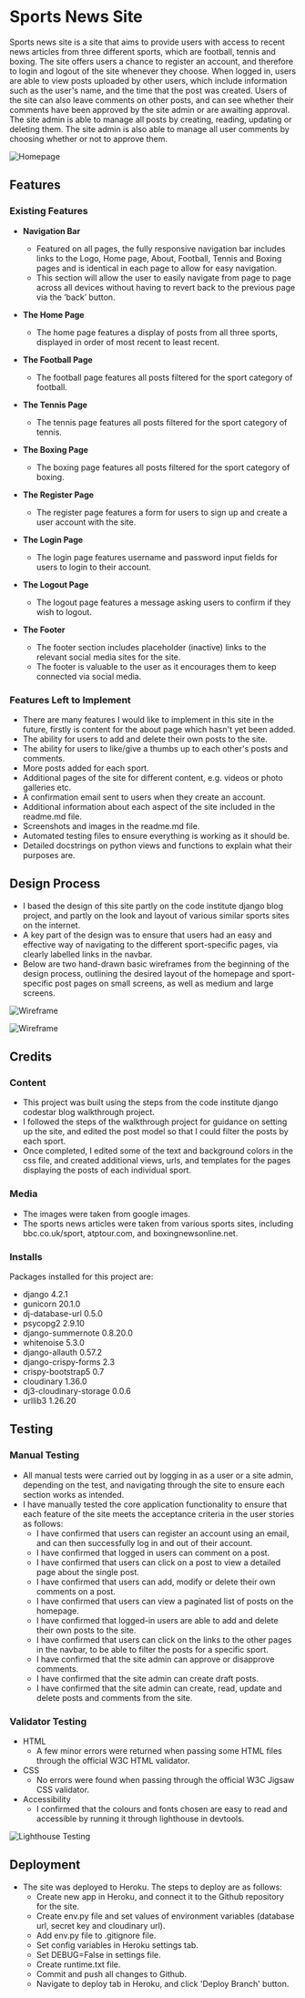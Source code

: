 # Sports News Site

Sports news site is a site that aims to provide users with access to recent news articles from three different sports, which are football, tennis and boxing.
The site offers users a chance to register an account, and therefore to login and logout of the site whenever they choose.
When logged in, users are able to view posts uploaded by other users, which include information such as the user's name, and the time that the post was created.
Users of the site can also leave comments on other posts, and can see whether their comments have been approved by the site admin or are awaiting approval.
The site admin is able to manage all posts by creating, reading, updating or deleting them.
The site admin is also able to manage all user comments by choosing whether or not to approve them.


![Homepage](static/images/homepage.jpg)


## Features

### Existing Features

- __Navigation Bar__

  - Featured on all pages, the fully responsive navigation bar includes links to the Logo, Home page, About, Football, Tennis and Boxing pages and is identical in each page to allow for easy navigation.
  - This section will allow the user to easily navigate from page to page across all devices without having to revert back to the previous page via the ‘back’ button.

- __The Home Page__

  - The home page features a display of posts from all three sports, displayed in order of most recent to least recent.

- __The Football Page__

  - The football page features all posts filtered for the sport category of football.

- __The Tennis Page__

  - The tennis page features all posts filtered for the sport category of tennis.

- __The Boxing Page__

  - The boxing page features all posts filtered for the sport category of boxing.

- __The Register Page__

  - The register page features a form for users to sign up and create a user account with the site.

- __The Login Page__

  - The login page features username and password input fields for users to login to their account.

- __The Logout Page__

  - The logout page features a message asking users to confirm if they wish to logout.

- __The Footer__ 

  - The footer section includes placeholder (inactive) links to the relevant social media sites for the site.
  - The footer is valuable to the user as it encourages them to keep connected via social media.

### Features Left to Implement

- There are many features I would like to implement in this site in the future, firstly is content for the about page which hasn't yet been added.
- The ability for users to add and delete their own posts to the site.
- The ability for users to like/give a thumbs up to each other's posts and comments.
- More posts added for each sport.
- Additional pages of the site for different content, e.g. videos or photo galleries etc.
- A confirmation email sent to users when they create an account.
- Additional information about each aspect of the site included in the readme.md file.
- Screenshots and images in the readme.md file.
- Automated testing files to ensure everything is working as it should be.
- Detailed docstrings on python views and functions to explain what their purposes are.

## Design Process

- I based the design of this site partly on the code institute django blog project, and partly on the look and layout of various similar sports sites on the internet.
- A key part of the design was to ensure that users had an easy and effective way of navigating to the different sport-specific pages, via clearly labelled links in the navbar.
- Below are two hand-drawn basic wireframes from the beginning of the design process, outlining the desired layout of the homepage and sport-specific post pages on small screens, as well as medium and large screens.

![Wireframe](static/images/small-design.jpg)

![Wireframe](static/images/med-lar-design.jpg)

## Credits

### Content

- This project was built using the steps from the code institute django codestar blog walkthrough project.
- I followed the steps of the walkthrough project for guidance on setting up the site, and edited the post model so that I could filter the posts by each sport.
- Once completed, I edited some of the text and background colors in the css file, and created additional views, urls, and templates for the pages displaying the posts of each individual sport.

### Media

- The images were taken from google images.
- The sports news articles were taken from various sports sites, including bbc.co.uk/sport, atptour.com, and boxingnewsonline.net.

### Installs

Packages installed for this project are:

- django 4.2.1
- gunicorn 20.1.0
- dj-database-url 0.5.0
- psycopg2 2.9.10
- django-summernote 0.8.20.0
- whitenoise 5.3.0
- django-allauth 0.57.2
- django-crispy-forms 2.3
- crispy-bootstrap5 0.7
- cloudinary 1.36.0
- dj3-cloudinary-storage 0.0.6
- urllib3 1.26.20

## Testing

### Manual Testing

- All manual tests were carried out by logging in as a user or a site admin, depending on the test, and navigating through the site to ensure each section works as intended.
- I have manually tested the core application functionality to ensure that each feature of the site meets the acceptance criteria in the user stories as follows:
  - I have confirmed that users can register an account using an email, and can then successfully log in and out of their account.
  - I have confirmed that logged in users can comment on a post.
  - I have confirmed that users can click on a post to view a detailed page about the single post.
  - I have confirmed that users can add, modify or delete their own comments on a post.
  - I have confirmed that users can view a paginated list of posts on the homepage.
  - I have confirmed that logged-in users are able to add and delete their own posts to the site.
  - I have confirmed that users can click on the links to the other pages in the navbar, to be able to filter the posts for a specific sport.
  - I have confirmed that the site admin can approve or disapprove comments.
  - I have confirmed that the site admin can create draft posts.
  - I have confirmed that the site admin can create, read, update and delete posts and comments from the site.

### Validator Testing 

- HTML
  - A few minor errors were returned when passing some HTML files through the official W3C HTML validator.
- CSS
  - No errors were found when passing through the official W3C Jigsaw CSS validator.
- Accessibility
  - I confirmed that the colours and fonts chosen are easy to read and accessible by running it through lighthouse in devtools.

![Lighthouse Testing](static/images/lighthouse.jpg)

## Deployment

- The site was deployed to Heroku. The steps to deploy are as follows: 
  - Create new app in Heroku, and connect it to the Github repository for the site.
  - Create env.py file and set values of environment variables (database url, secret key and cloudinary url).
  - Add env.py file to .gitignore file.
  - Set config variables in Heroku settings tab.
  - Set DEBUG=False in settings file.
  - Create runtime.txt file.
  - Commit and push all changes to Github.
  - Navigate to deploy tab in Heroku, and click 'Deploy Branch' button.